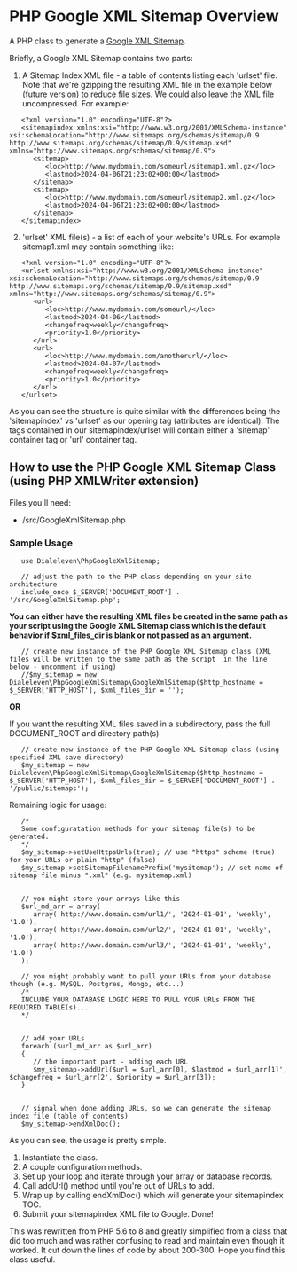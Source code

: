 # PHP Google XML Sitemap Overview

A PHP class to generate a [Google XML Sitemap](https://developers.google.com/search/docs/crawling-indexing/sitemaps/overview).

Briefly, a Google XML Sitemap contains two parts:

1. A Sitemap Index XML file - a table of contents listing each 'urlset' file. Note that we're gzipping the resulting XML file in the example below (future version) to reduce file sizes. We could also leave the XML file uncompressed. For example:

```
   <?xml version="1.0" encoding="UTF-8"?>
   <sitemapindex xmlns:xsi="http://www.w3.org/2001/XMLSchema-instance" xsi:schemaLocation="http://www.sitemaps.org/schemas/sitemap/0.9 http://www.sitemaps.org/schemas/sitemap/0.9/sitemap.xsd" xmlns="http://www.sitemaps.org/schemas/sitemap/0.9">
      <sitemap>
         <loc>http://www.mydomain.com/someurl/sitemap1.xml.gz</loc>
         <lastmod>2024-04-06T21:23:02+00:00</lastmod>
      </sitemap>
      <sitemap>
         <loc>http://www.mydomain.com/someurl/sitemap2.xml.gz</loc>
         <lastmod>2024-04-06T21:23:02+00:00</lastmod>
      </sitemap>
   </sitemapindex>
```

2. 'urlset' XML file(s) - a list of each of your website's URLs. For example sitemap1.xml may contain something like:

```
   <?xml version="1.0" encoding="UTF-8"?>
   <urlset xmlns:xsi="http://www.w3.org/2001/XMLSchema-instance" xsi:schemaLocation="http://www.sitemaps.org/schemas/sitemap/0.9 http://www.sitemaps.org/schemas/sitemap/0.9/sitemap.xsd" xmlns="http://www.sitemaps.org/schemas/sitemap/0.9">
      <url>
         <loc>http://www.mydomain.com/someurl/</loc>
         <lastmod>2024-04-06</lastmod>
         <changefreq>weekly</changefreq>
         <priority>1.0</priority>
      </url>
      <url>
         <loc>http://www.mydomain.com/anotherurl/</loc>
         <lastmod>2024-04-07</lastmod>
         <changefreq>weekly</changefreq>
         <priority>1.0</priority>
      </url>
   </urlset>
```

As you can see the structure is quite similar with the differences being the 'sitemapindex' vs 'urlset' as our opening tag (attributes are identical). The tags contained in our sitemapindex/urlset will contain either a 'sitemap' container tag or 'url' container tag.


## How to use the PHP Google XML Sitemap Class (using PHP XMLWriter extension)

Files you'll need:

- /src/GoogleXmlSitemap.php

### Sample Usage
```
   use Dialeleven\PhpGoogleXmlSitemap;

   // adjust the path to the PHP class depending on your site architecture
   include_once $_SERVER['DOCUMENT_ROOT'] . '/src/GoogleXmlSitemap.php';
```

**You can either have the resulting XML files be created in the same path as your script using the Google XML Sitemap class which is the default behavior if $xml_files_dir is blank or not passed as an argument.**

```
   // create new instance of the PHP Google XML Sitemap class (XML files will be written to the same path as the script  in the line below - uncomment if using)
   //$my_sitemap = new Dialeleven\PhpGoogleXmlSitemap\GoogleXmlSitemap($http_hostname = $_SERVER['HTTP_HOST'], $xml_files_dir = '');
```

**OR**

If you want the resulting XML files saved in a subdirectory, pass the full DOCUMENT_ROOT and directory path(s)

```
   // create new instance of the PHP Google XML Sitemap class (using specified XML save directory)
   $my_sitemap = new Dialeleven\PhpGoogleXmlSitemap\GoogleXmlSitemap($http_hostname = $_SERVER['HTTP_HOST'], $xml_files_dir = $_SERVER['DOCUMENT_ROOT'] . '/public/sitemaps');

```

Remaining logic for usage:
```
   /*
   Some configuratation methods for your sitemap file(s) to be generated.
   */
   $my_sitemap->setUseHttpsUrls(true); // use "https" scheme (true) for your URLs or plain "http" (false)
   $my_sitemap->setSitemapFilenamePrefix('mysitemap'); // set name of sitemap file minus ".xml" (e.g. mysitemap.xml)
   

   // you might store your arrays like this
   $url_md_arr = array(
      array('http://www.domain.com/url1/', '2024-01-01', 'weekly', '1.0'),
      array('http://www.domain.com/url2/', '2024-01-01', 'weekly', '1.0'),
      array('http://www.domain.com/url3/', '2024-01-01', 'weekly', '1.0')
   );

   // you might probably want to pull your URLs from your database though (e.g. MySQL, Postgres, Mongo, etc...)
   /*
   INCLUDE YOUR DATABASE LOGIC HERE TO PULL YOUR URLs FROM THE REQUIRED TABLE(s)...
   */


   // add your URLs
   foreach ($url_md_arr as $url_arr)
   {
      // the important part - adding each URL
      $my_sitemap->addUrl($url = $url_arr[0], $lastmod = $url_arr[1]', $changefreq = $url_arr[2', $priority = $url_arr[3]);
   }


   // signal when done adding URLs, so we can generate the sitemap index file (table of contents)
   $my_sitemap->endXmlDoc();
```

As you can see, the usage is pretty simple. 

1. Instantiate the class.
2. A couple configuration methods.
3. Set up your loop and iterate through your array or database records.
4. Call addUrl() method until you're out of URLs to add.
5. Wrap up by calling endXmlDoc() which will generate your sitemapindex TOC.
6. Submit your sitemapindex XML file to Google. Done!

This was rewritten from PHP 5.6 to 8 and greatly simplified from a class that
did too much and was rather confusing to read and maintain even though it worked.
It cut down the lines of code by about 200-300. Hope you find this class useful.